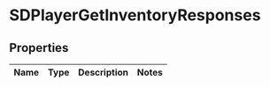 # SDPlayerGetInventoryResponses

## Properties
Name | Type | Description | Notes
------------ | ------------- | ------------- | -------------
